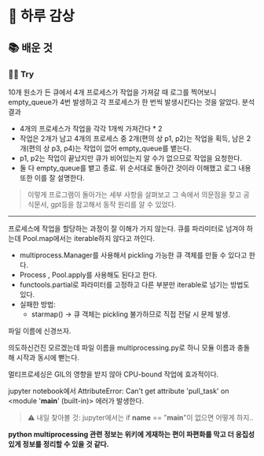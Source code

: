 # 🌅 하루 감상

## 📚 배운 것
### 🏃‍♂️ Try
10개 원소가 든 큐에서 4개 프로세스가 작업을 가져갈 때 로그를 찍어보니
empty_queue가 4번 발생하고 각 프로세스가 한 번씩 발생시킨다는 것을 알았다.
분석 결과
- 4개의 프로세스가 작업을 각각 1개씩 가져간다 * 2
- 작업은 2개가 남고 4개의 프로세스 중 2개(편의 상 p1, p2)는 작업을 획득, 남은 2개(편의 상 p3, p4)는 작업이 없어 empty_queue를 뱉는다.
- p1, p2는 작업이 끝났지만 큐가 비어있는지 알 수가 없으므로 작업을 요청한다.
- 둘 다 empty_queue를 뱉고 종료.
위 순서대로 돌아간 것이라 이해했고 로그 내용 또한 이를 잘 설명한다.
> 이렇게 프로그램이 돌아가는 세부 사항을 살펴보고 그 속에서 의문점을 찾고 공식문서, gpt등을 참고해서 동작 원리를 알 수 있었다.
---
프로세스에 작업을 할당하는 과정이 잘 이해가 가지 않는다.
큐를 파라미터로 넘겨야 하는데 Pool.map에서는 iterable하지 않다고 까인다.
- multiprocess.Manager를 사용해서 pickling 가능한 큐 객체를 만들 수 있다고 한다.
- Process , Pool.apply를 사용해도 된다고 한다.
- functools.partial로 파라미터를 고정하고 다른 부분만 iterable로 넘기는 방법도 있다.
- 실패한 방법:
  - starmap() -> 큐 객체는 pickling 불가하므로 직접 전달 시 문제 발생.

파일 이름에 신경쓰자.

의도하신건진 모르겠는데 파일 이름을 multiprocessing.py로 하니 모듈 이름과 충돌해 시작과 동시에 뻗는다.

멀티프로세싱은 GIL의 영향을 받지 않아 CPU-bound 작업에 효과적이다.

jupyter notebook에서 AttributeError: Can't get attribute 'pull_task' on <module '__main__' (built-in)> 에러가 발생한다.
> ⚠️ 내일 찾아볼 것: jupyter에서는 if __name__ == "__main__"이 없으면 어떻게 하지.. 

**python multiprocessing 관련 정보는 위키에 게재하는 편이 파편화를 막고 더 응집성 있게 정보를 정리할 수 있을 것 같다.**